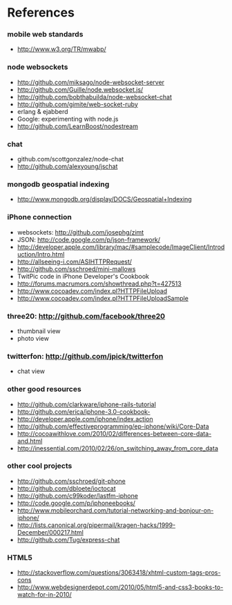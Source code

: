 References
==========

### mobile web standards
* http://www.w3.org/TR/mwabp/

### node websockets
* http://github.com/miksago/node-websocket-server
* http://github.com/Guille/node.websocket.js/
* http://github.com/bobthabuilda/node-websocket-chat
* http://github.com/gimite/web-socket-ruby
* erlang & ejabberd
* Google: experimenting with node.js
* http://github.com/LearnBoost/nodestream

### chat
* github.com/scottgonzalez/node-chat
* http://github.com/alexyoung/jschat

### mongodb geospatial indexing
* http://www.mongodb.org/display/DOCS/Geospatial+Indexing

### iPhone connection
* websockets: http://github.com/josephg/zimt
* JSON: http://code.google.com/p/json-framework/
* http://developer.apple.com/library/mac/#samplecode/ImageClient/Introduction/Intro.html
* http://allseeing-i.com/ASIHTTPRequest/
* http://github.com/sschroed/mini-mallows
* TwitPic code in iPhone Developer's Cookbook
* http://forums.macrumors.com/showthread.php?t=427513
* http://www.cocoadev.com/index.pl?HTTPFileUpload
* http://www.cocoadev.com/index.pl?HTTPFileUploadSample

### three20: http://github.com/facebook/three20
* thumbnail view
* photo view

### twitterfon: http://github.com/jpick/twitterfon
* chat view

### other good resources
* http://github.com/clarkware/iphone-rails-tutorial
* http://github.com/erica/iphone-3.0-cookbook-
* http://developer.apple.com/iphone/index.action
* http://github.com/effectiveprogramming/ep-iphone/wiki/Core-Data
* http://cocoawithlove.com/2010/02/differences-between-core-data-and.html
* http://inessential.com/2010/02/26/on_switching_away_from_core_data

### other cool projects
* http://github.com/sschroed/git-phone
* http://github.com/dbloete/ioctocat
* http://github.com/c99koder/lastfm-iphone
* http://code.google.com/p/iphoneebooks/
* http://www.mobileorchard.com/tutorial-networking-and-bonjour-on-iphone/
* http://lists.canonical.org/pipermail/kragen-hacks/1999-December/000217.html
* http://github.com/Tug/express-chat

### HTML5
* http://stackoverflow.com/questions/3063418/xhtml-custom-tags-pros-cons
* http://www.webdesignerdepot.com/2010/05/html5-and-css3-books-to-watch-for-in-2010/
